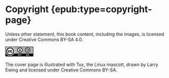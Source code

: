 # Copyright {epub:type=copyright-page}

Unless other statement, this book content, including the images, is licensed under Creative Commons BY-SA 4.0.

![CreativeCommons BY-SA](img/cc-by-sa.png)

The cover page is illustrated with Tux, the Linux mascott, drawn by Larry Ewing and licensed under Creative Commons BY-SA.